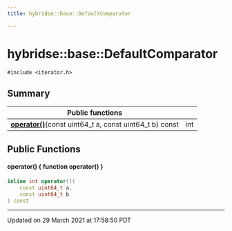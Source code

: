 ```yaml
---
title: hybridse::base::DefaultComparator

---
```

# hybridse::base::DefaultComparator



`#include <iterator.h>`

## Summary


|  Public functions|            |
| -------------- | -------------- |
|**[operator()](/hybridse/usage/api/c++/Classes/structhybridse_1_1base_1_1_default_comparator.md#function-operator())**(const uint64_t a, const uint64_t b) const| int  |

## Public Functions

#### operator() { function operator() }

```cpp
inline int operator()(
    const uint64_t a,
    const uint64_t b
) const
```


-------------------------------

Updated on 29 March 2021 at 17:58:50 PDT